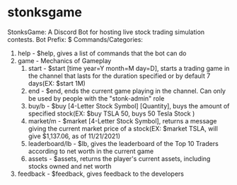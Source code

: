 # stonksgame
StonksGame:
A Discord Bot for hosting live stock trading simulation contests. Bot Prefix: $
Commands/Categories:

1. help - $help, gives a list of commands that the bot can do
2. game - Mechanics of Gameplay
    1. start - $start [time year=Y month=M day=D],  starts a trading game in the channel that lasts for the duration specified or by default 7 days(EX: $start 1M)
    2. end - $end, ends the current game playing in the channel. Can only be used by people with the "stonk-admin" role
    3. buy/b - $buy [4-Letter Stock Symbol] [Quantity], buys the amount of specified stock(EX: $buy TSLA 50, buys 50 Tesla Stock )
    4. market/m - $market [4-Letter Stock Symbol], returns a message giving the current market price of a stock(EX: $market TSLA, will give $1,137.06, as of 11/21/2021)
    5. leaderboard/lb - $lb, gives the leaderboard of the Top 10 Traders according to net worth in the current game
    6. assets - $assets, returns the player's current assets, including stocks owned and net worth
3. feedback - $feedback, gives feedback to the developers
